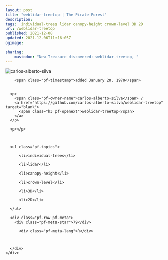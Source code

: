```yaml
---
layout: post
title: "weblidar-treetop | The Pirate Forest"
description: 
tags:  individual-trees lidar canopy-height crown-level 3D 2D
url: /weblidar-treetop
published: 2021-12-08
updated: 2021-12-06T11:16:05Z
ogimage: 

sharing:
    mastodon: "New Treasure discovered: weblidar-treetop, "
---
```


<div class="pf-night-sky-spacer">
    <div id="pf-night-sky" data-stars="79" data-owner="carlos-alberto-silva" data-repo="weblidar-treetop">
        <div id="pf-open-dialog" class="pf-meta-star pf-star-todo"></div>
        <dialog id="pf-star-dialog">
            Star this Repository to putt a smile on the Developers face.
            <div class="pf-row">
                <div class="pf-grow"></div>
                <div><a class="pf-unterlines" href="https://github.com/carlos-alberto-silva/weblidar-treetop" target="_blank">VISIT REPOSITORY</a></div>
            </div>
        </dialog>
    </div>
    
</div>

<div class="pf-ship-list">
    <div class="pf-row pf-pirate pf-small-column" data-pirate-id="m1xIiJTTvwf-xtALh_jpZ">
    <div>
      <!--<a href="https://github.com/carlos-alberto-silva" target="blank">-->
        <div class="pf-pirate-avatar">
          <div class="pf-cross pf-clickable"  onclick="collect('m1xIiJTTvwf-xtALh_jpZ'); return false;"></div>
          <img src="https://avatars.githubusercontent.com/u/6352657?v=4" title="carlos-alberto-silva" alt="carlos-alberto-silva"/>
      </div>
      <!--</a>
      <div class="pf-pirate-actions">
        <a class="pf-treasure-add"  title="save in my treasure chest" onclick="collect('m1xIiJTTvwf-xtALh_jpZ'); return false;" href="#">
          <img src="./assets/coin.svg" alt="treasure"/>
        </a>
        <a class="pf-treasure-remove" onclick="throwAway('m1xIiJTTvwf-xtALh_jpZ'); return false;">remove</a>
      </div>-->
    </div>
    <div class="pf-ship">
      
        <span class="pf-timestamp">added January 20, 1970</span>
      
      
      <p>
        <span class="pf-owner-name">carlos-alberto-silva</span> / 
        <a href="https://github.com/carlos-alberto-silva/weblidar-treetop" target="blank">
          <span class="h3 pf-openext">weblidar-treetop</span>
        </a>
      </p>

      <p></p>

      

      <ul class="pf-topics">
        
          <li>individual-trees</li>
        
          <li>lidar</li>
        
          <li>canopy-height</li>
        
          <li>crown-level</li>
        
          <li>3D</li>
        
          <li>2D</li>
        
      </ul>

      <div class="pf-row pf-meta">
        <div class="pf-meta-star">79</div>
        
          <div class="pf-meta-lang">R</div>
        
        
        
      </div>
    </div>
  </div>
</div>